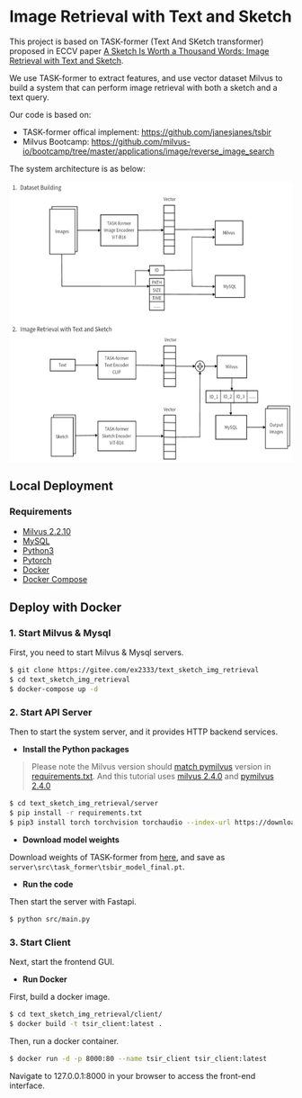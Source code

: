 # Image Retrieval with Text and Sketch

This project is based on TASK-former (Text And SKetch transformer) proposed in ECCV paper [A Sketch Is Worth a Thousand Words: Image Retrieval with Text and Sketch](https://link.springer.com/chapter/10.1007/978-3-031-19839-7_15).

We use TASK-former to extract features, and use vector dataset Milvus to build a system that can perform image retrieval with both a sketch and a text query.

Our code is based on:

- TASK-former offical implement: https://github.com/janesjanes/tsbir
- Milvus Bootcamp: https://github.com/milvus-io/bootcamp/tree/master/applications/image/reverse_image_search

The system architecture is as below:

<img src="pic/workflow.png" height = "500" alt="arch" align=center />

## Local Deployment

### Requirements

- [Milvus 2.2.10](https://milvus.io/)
- [MySQL](https://hub.docker.com/r/mysql/mysql-server)
- [Python3](https://www.python.org/downloads/)
- [Pytorch](https://pytorch.org)
- [Docker](https://docs.docker.com/engine/install/)
- [Docker Compose](https://docs.docker.com/compose/install/)

## Deploy with Docker

### 1. Start Milvus & Mysql

First, you need to start Milvus & Mysql servers.

```bash
$ git clone https://gitee.com/ex2333/text_sketch_img_retrieval
$ cd text_sketch_img_retrieval
$ docker-compose up -d
```

### 2. Start API Server

Then to start the system server, and it provides HTTP backend services.

- **Install the Python packages**

> Please note the Milvus version should [match pymilvus](https://milvus.io/docs/release_notes.md#Release-Notes) version in [requirements.txt](./server/requirements.txt). And this tutorial uses [milvus 2.4.0](https://milvus.io/docs/release_notes.md#2210) and [pymilvus 2.4.0](https://milvus.io/api-reference/pymilvus/v2.4.x/About.md)

```bash
$ cd text_sketch_img_retrieval/server
$ pip install -r requirements.txt
$ pip3 install torch torchvision torchaudio --index-url https://download.pytorch.org/whl/cu118
```

- **Download model weights**

Download weights of TASK-former from [here](https://link.springer.com/chapter/10.1007/978-3-031-19839-7_15), and save as `server\src\task_former\tsbir_model_final.pt`.

- **Run the code**

Then start the server with Fastapi.

```bash
$ python src/main.py
```

### 3. Start Client

Next, start the frontend GUI.

- **Run Docker**

First, build a docker image.

```bash
$ cd text_sketch_img_retrieval/client/
$ docker build -t tsir_client:latest .
```

Then, run a docker container.

```bash
$ docker run -d -p 8000:80 --name tsir_client tsir_client:latest
```

Navigate to 127.0.0.1:8000 in your browser to access the front-end interface.
